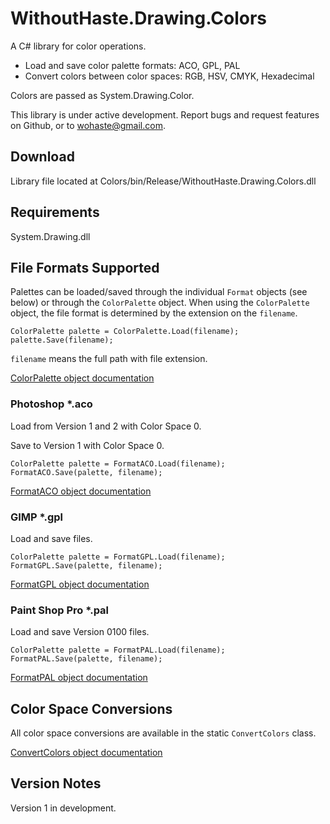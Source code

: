 # WithoutHaste.Drawing.Colors

A C# library for color operations.  
- Load and save color palette formats: ACO, GPL, PAL  
- Convert colors between color spaces: RGB, HSV, CMYK, Hexadecimal  

Colors are passed as System.Drawing.Color.

This library is under active development. Report bugs and request features on Github, or to wohaste@gmail.com.

## Download

Library file located at Colors/bin/Release/WithoutHaste.Drawing.Colors.dll

## Requirements

System.Drawing.dll

## File Formats Supported

Palettes can be loaded/saved through the individual `Format` objects (see below) or through the `ColorPalette` object. When using the `ColorPalette` object, the file format is determined by the extension on the `filename`.

`
ColorPalette palette = ColorPalette.Load(filename);  
palette.Save(filename);
`

`filename` means the full path with file extension.

[ColorPalette object documentation](documentation/ColorPalette.md)

### Photoshop *.aco

Load from Version 1 and 2 with Color Space 0.

Save to Version 1 with Color Space 0.

`
ColorPalette palette = FormatACO.Load(filename);  
FormatACO.Save(palette, filename);  
`

[FormatACO object documentation](documentation/FormatACO.md)

### GIMP *.gpl

Load and save files.

`
ColorPalette palette = FormatGPL.Load(filename);  
FormatGPL.Save(palette, filename);  
`

[FormatGPL object documentation](documentation/FormatGPL.md)

### Paint Shop Pro *.pal

Load and save Version 0100 files.

`
ColorPalette palette = FormatPAL.Load(filename);  
FormatPAL.Save(palette, filename);  
`

[FormatPAL object documentation](documentation/FormatPAL.md)

## Color Space Conversions

All color space conversions are available in the static `ConvertColors` class.

[ConvertColors object documentation](documentation/ConvertColors.md)

## Version Notes

Version 1 in development.
